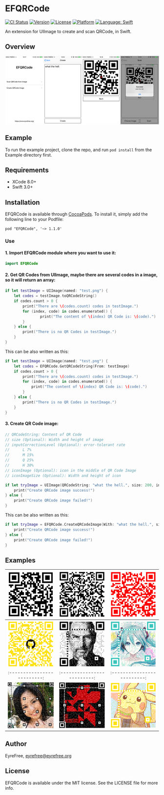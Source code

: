 # EFQRCode

[![CI Status](http://img.shields.io/travis/EyreFree/EFQRCode.svg?style=flat)](https://travis-ci.org/EyreFree/EFQRCode)
[![Version](https://img.shields.io/cocoapods/v/EFQRCode.svg?style=flat)](http://cocoapods.org/pods/EFQRCode)
[![License](https://img.shields.io/cocoapods/l/EFQRCode.svg?style=flat)](http://cocoapods.org/pods/EFQRCode)
[![Platform](https://img.shields.io/cocoapods/p/EFQRCode.svg?style=flat)](http://cocoapods.org/pods/EFQRCode)
[![Language: Swift](https://img.shields.io/badge/language-swift-orange.svg)](https://travis-ci.org/EyreFree/EFQRCode)

An extension for UIImage to create and scan QRCode, in Swift.

## Overview

![](assets/screenshot.png)

## Example

To run the example project, clone the repo, and run `pod install` from the Example directory first.

## Requirements

- XCode 8.0+
- Swift 3.0+

## Installation

EFQRCode is available through [CocoaPods](http://cocoapods.org). To install
it, simply add the following line to your Podfile:

```
pod "EFQRCode", '~> 1.1.0'
```

### Use

#### 1. Import EFQRCode module where you want to use it:

```swift
import EFQRCode
```

#### 2. Get QR Codes from UIImage, maybe there are several codes in a image, so it will return an array:

```swift
if let testImage = UIImage(named: "test.png") {
	let codes = testImage.toQRCodeString()
	if codes.count > 0 {
		print("There are \(codes.count) codes in testImage.")
		for (index, code) in codes.enumerated() {
       			print("The content of \(index) QR Code is: \(code).")
		}
	} else {
		print("There is no QR Codes in testImage.")
	}
}
```

This can be also written as this:

```swift
if let testImage = UIImage(named: "test.png") {
	let codes = EFQRCode.GetQRCodeString(From: testImage)
	if codes.count > 0 {
		print("There are \(codes.count) codes in testImage.")
		for (index, code) in codes.enumerated() {
			print("The content of \(index) QR Code is: \(code).")
		}
	} else {
		print("There is no QR Codes in testImage.")
	}
}
```

#### 3. Create QR Code image:

```swift
// QRCodeString: Content of QR Code
// size (Optional): Width and height of image
// inputCorrectionLevel (Optional): error-tolerant rate
// 		L 7%
// 		M 15%
// 		Q 25%
// 		H 30%
// iconImage (Optional): icon in the middle of QR Code Image
// iconImageSize (Optional): Width and height of icon
```

```swift
if let tryImage = UIImage(QRCodeString: "what the hell.", size: 200, inputCorrectionLevel: .m, iconImage: UIImage(named: "eyrefree"), iconImageSize: 10.0) {
	print("Create QRCode image success!")
} else {
	print("Create QRCode image failed!")
}
```

This can be also written as this:

```swift
if let tryImage = EFQRCode.CreateQRCodeImage(With: "what the hell.", size: 200, inputCorrectionLevel: .m, iconImage: UIImage(named: "eyrefree"), iconImageSize: 10.0) {
	print("Create QRCode image success!")
} else {
	print("Create QRCode image failed!")
}
```

## Examples

![](assets/QRCode1.jpg)|![](assets/QRCode2.jpg)|![](assets/QRCode4.jpg)  
:-------------------------:|:-------------------------:|:-------------------------:
![](assets/QRCode5.jpg)|![](assets/QRCode7.jpg)|![](assets/QRCode8.jpg)  
:-------------------------:|:-------------------------:|:-------------------------:
![](assets/QRCode9.jpg)|![](assets/QRCode10.jpg)|![](assets/QRCode11.jpg)  

## Author

EyreFree, eyrefree@eyrefree.org

## License

EFQRCode is available under the MIT license. See the LICENSE file for more info.
